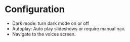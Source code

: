 # Configuration

* Dark mode: turn dark mode on or off
* Autoplay: Auto play slideshows or require manual nav.
* Navigate to the voices screen.
